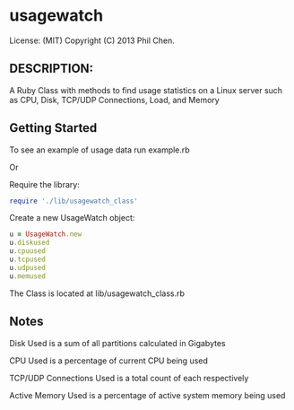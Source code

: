 # usagewatch

License: (MIT) Copyright (C) 2013 Phil Chen.

## DESCRIPTION:

A Ruby Class with methods to find usage statistics on a Linux server such as CPU, Disk, TCP/UDP Connections, Load, and Memory

## Getting Started

To see an example of usage data run example.rb

Or

Require the library:

```ruby
require './lib/usagewatch_class'
```

Create a new UsageWatch object:

```ruby
u = UsageWatch.new
u.diskused
u.cpuused
u.tcpused
u.udpused
u.memused
```

The Class is located at lib/usagewatch_class.rb

## Notes

Disk Used is a sum of all partitions calculated in Gigabytes

CPU Used is a percentage of current CPU being used

TCP/UDP Connections Used is a total count of each respectively

Active Memory Used is a percentage of active system memory being used

